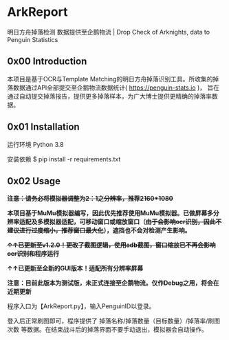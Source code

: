 # ArkReport
明日方舟掉落检测 数据提供至企鹅物流 | Drop Check of Arknights, data to Penguin Statistics
## 0x00 Introduction
本项目是基于OCR与Template Matching的明日方舟掉落识别工具。所收集的掉落数据通过API全部提交至企鹅物流数据统计( https://penguin-stats.io )， 旨在通过自动提交掉落报告，提供更多掉落样本，为广大博士提供更精确的掉落率数据。

## 0x01 Installation
运行环境
Python 3.8

安装依赖
$ pip install -r requirements.txt

## 0x02 Usage
~~**注意：请务必将模拟器调整为2：1之分辨率，推荐2160\*1080**~~

**本项目基于MuMu模拟器编写，因此优先推荐使用MuMu模拟器。已做屏幕多分辨率适配及多模拟器适配，可移动窗口或缩放窗口（~~由于会影响ocr识别，因此不建议进行过度缩小，推荐窗口最大化~~），遮挡也不会对检测产生影响。**

~~**↑↑已更新至v1.2.0！更改了截图逻辑，使用adb截图，窗口缩放已不再会影响ocr识别和程序运行**~~

**↑↑已更新至全新的GUI版本！适配所有分辨率屏幕**

**注意：目前此版本为测试版，未正式连接至企鹅物流。仅作Debug之用，将会在近期更新**

程序入口为【ArkReport.py】，输入PenguinID以登录。

登入后正常刷图即可，程序提供了 掉落名称/掉落数量（目标数量）/掉落率/刷图次数 等数据。在结束战斗后的掉落界面不要手动退出，模拟器会自动操作。
